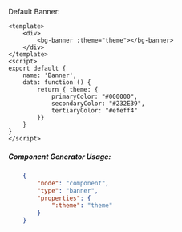 Default Banner:

```vue
<template>
    <div>
        <bg-banner :theme="theme"></bg-banner>
    </div>
</template>
<script>
export default {
	name: 'Banner',
	data: function () {
		return { theme: {
			primaryColor: "#000000",
			secondaryColor: "#232E39",
			tertiaryColor: "#efeff4"
		}}
	}
}
</script>
```
##### Component Generator Usage:

```json
	{
		"node": "component",
		"type": "banner",
		"properties": {
			":theme": "theme"
		}
	}
```